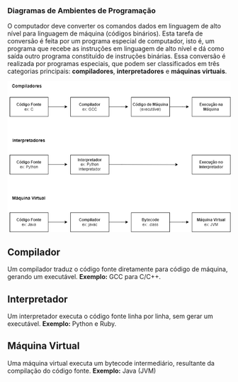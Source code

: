 ###  Diagramas de Ambientes de Programação

O computador deve converter os comandos dados em linguagem de alto nível para linguagem de máquina (códigos binários). Esta tarefa de conversão é feita por um programa especial de computador, isto é, um programa que recebe as instruções em linguagem de alto nível e dá como saída outro programa constituído de instruções binárias. Essa conversão é realizada por programas especiais, que podem ser classificados em três categorias principais: **compiladores**, **interpretadores** e **máquinas virtuais**.

![Diagrama de Ambientes de Programação](images/diagrama.png)

## Compilador
Um compilador traduz o código fonte diretamente para código de máquina, gerando um executável. 
**Exemplo:** GCC para C/C++.

## Interpretador
Um interpretador executa o código fonte linha por linha, sem gerar um executável. 
**Exemplo:** Python e Ruby.

## Máquina Virtual
Uma máquina virtual executa um bytecode intermediário, resultante da compilação do código fonte. 
**Exemplo:** Java (JVM) 
